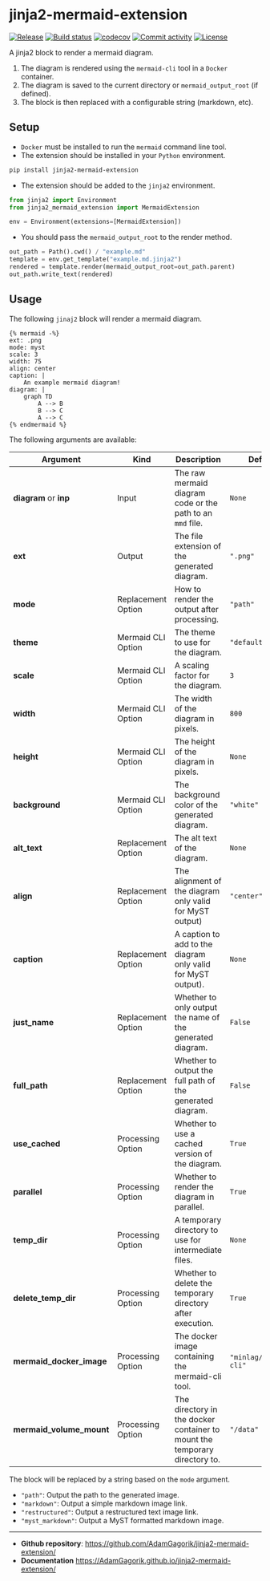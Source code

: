 # jinja2-mermaid-extension

[![Release](https://img.shields.io/github/v/release/AdamGagorik/jinja2-mermaid-extension)](https://img.shields.io/github/v/release/AdamGagorik/jinja2-mermaid-extension)
[![Build status](https://img.shields.io/github/actions/workflow/status/AdamGagorik/jinja2-mermaid-extension/main.yml?branch=main)](https://github.com/AdamGagorik/jinja2-mermaid-extension/actions/workflows/main.yml?query=branch%3Amain)
[![codecov](https://codecov.io/gh/AdamGagorik/jinja2-mermaid-extension/branch/main/graph/badge.svg)](https://codecov.io/gh/AdamGagorik/jinja2-mermaid-extension)
[![Commit activity](https://img.shields.io/github/commit-activity/m/AdamGagorik/jinja2-mermaid-extension)](https://img.shields.io/github/commit-activity/m/AdamGagorik/jinja2-mermaid-extension)
[![License](https://img.shields.io/github/license/AdamGagorik/jinja2-mermaid-extension)](https://img.shields.io/github/license/AdamGagorik/jinja2-mermaid-extension)

A jinja2 block to render a mermaid diagram.

1. The diagram is rendered using the `mermaid-cli` tool in a `Docker` container.
2. The diagram is saved to the current directory or `mermaid_output_root` (if defined).
3. The block is then replaced with a configurable string (markdown, etc).

## Setup

- `Docker` must be installed to run the `mermaid` command line tool.
- The extension should be installed in your `Python` environment.

```bash
pip install jinja2-mermaid-extension
```

- The extension should be added to the `jinja2` environment.

```python
from jinja2 import Environment
from jinja2_mermaid_extension import MermaidExtension

env = Environment(extensions=[MermaidExtension])
```

- You should pass the `mermaid_output_root` to the render method.

```python
out_path = Path().cwd() / "example.md"
template = env.get_template("example.md.jinja2")
rendered = template.render(mermaid_output_root=out_path.parent)
out_path.write_text(rendered)
```

## Usage

The following `jinaj2` block will render a mermaid diagram.

```jinja2
{% mermaid -%}
ext: .png
mode: myst
scale: 3
width: 75
align: center
caption: |
    An example mermaid diagram!
diagram: |
    graph TD
        A --> B
        B --> C
        A --> C
{% endmermaid %}
```

The following arguments are available:

| Argument                 | Kind               | Description                                                                | Default                |
| ------------------------ | ------------------ | -------------------------------------------------------------------------- | ---------------------- |
| **diagram** or **inp**   | Input              | The raw mermaid diagram code or the path to an `mmd` file.                 | `None`                 |
| **ext**                  | Output             | The file extension of the generated diagram.                               | `".png"`               |
| **mode**                 | Replacement Option | How to render the output after processing.                                 | `"path"`               |
| **theme**                | Mermaid CLI Option | The theme to use for the diagram.                                          | `"default"`            |
| **scale**                | Mermaid CLI Option | A scaling factor for the diagram.                                          | `3`                    |
| **width**                | Mermaid CLI Option | The width of the diagram in pixels.                                        | `800 `                 |
| **height**               | Mermaid CLI Option | The height of the diagram in pixels.                                       | `None`                 |
| **background**           | Mermaid CLI Option | The background color of the generated diagram.                             | `"white"`              |
| **alt_text**             | Replacement Option | The alt text of the diagram.                                               | `None`                 |
| **align**                | Replacement Option | The alignment of the diagram only valid for MyST output)                   | `"center"`             |
| **caption**              | Replacement Option | A caption to add to the diagram only valid for MyST output).               | `None`                 |
| **just_name**            | Replacement Option | Whether to only output the name of the generated diagram.                  | `False`                |
| **full_path**            | Replacement Option | Whether to output the full path of the generated diagram.                  | `False`                |
| **use_cached**           | Processing Option  | Whether to use a cached version of the diagram.                            | `True`                 |
| **parallel**             | Processing Option  | Whether to render the diagram in parallel.                                 | `True`                 |
| **temp_dir**             | Processing Option  | A temporary directory to use for intermediate files.                       | `None`                 |
| **delete_temp_dir**      | Processing Option  | Whether to delete the temporary directory after execution.                 | `True`                 |
| **mermaid_docker_image** | Processing Option  | The docker image containing the mermaid-cli tool.                          | `"minlag/mermaid-cli"` |
| **mermaid_volume_mount** | Processing Option  | The directory in the docker container to mount the temporary directory to. | `"/data"`              |

The block will be replaced by a string based on the `mode` argument.

- `"path"`: Output the path to the generated image.
- `"markdown"`: Output a simple markdown image link.
- `"restructured"`: Output a restructured text image link.
- `"myst_markdown"`: Output a MyST formatted markdown image.

---

- **Github repository**: <https://github.com/AdamGagorik/jinja2-mermaid-extension/>
- **Documentation** <https://AdamGagorik.github.io/jinja2-mermaid-extension/>
